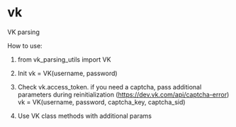 # vk
VK parsing

How to use:

1) from vk_parsing_utils import VK

2) Init vk = VK(username, password)

3) Check vk.access_token. if you need a captcha, pass additional parameters during reinitialization (https://dev.vk.com/api/captcha-error) \
   vk = VK(username, password, captcha_key, captcha_sid)

4) Use VK class methods with additional params
